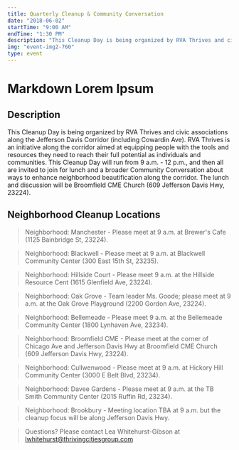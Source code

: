 ```yaml
---
title: Quarterly Cleanup & Community Conversation
date: "2018-06-02"
startTime: "9:00 AM"
endTime: "1:30 PM"
description: "This Cleanup Day is being organized by RVA Thrives and civic associations along the Jefferson Davis Corridor (including Cowardin Ave). RVA Thrives is an initiative along the corridor aimed at equipping people with the tools and resources they need to reach their full potential as individuals and communities. This Cleanup Day will run from 9 a.m. - 12 p.m., and then all are invited to join for lunch and a broader Community Conversation about ways to enhance neighborhood beautification along the corridor. The lunch and discussion will be Broomfield CME Church (609 Jefferson Davis Hwy, 23224)."
img: "event-img2-760"
type: event
---
```


# Markdown Lorem Ipsum

## Description

This Cleanup Day is being organized by RVA Thrives and civic associations along the Jefferson Davis Corridor (including Cowardin Ave). RVA Thrives is an initiative along the corridor aimed at equipping people with the tools and resources they need to reach their full potential as individuals and communities. This Cleanup Day will run from 9 a.m. - 12 p.m., and then all are invited to join for lunch and a broader Community Conversation about ways to enhance neighborhood beautification along the corridor. The lunch and discussion will be Broomfield CME Church (609 Jefferson Davis Hwy, 23224).

## Neighborhood Cleanup Locations

> Neighborhood: Manchester - Please meet at 9 a.m. at Brewer's Cafe (1125 Bainbridge St, 23224).

> Neighborhood: Blackwell - Please meet at 9 a.m. at Blackwell Community Center (300 East 15th St, 23235).

> Neighborhood: Hillside Court - Please meet 9 a.m. at the Hillside Resource Cent (1615 Glenfield Ave, 23224).

> Neighborhood: Oak Grove - Team leader Ms. Goode; please meet at 9 a.m. at the Oak Grove Playground (2200 Gordon Ave, 23224).

> Neighborhood: Bellemeade - Please meet 9 a.m. at the Bellemeade Community Center (1800 Lynhaven Ave, 23234).

> Neighborhood: Broomfield CME - Please meet at the corner of Chicago Ave and Jefferson Davis Hwy at Broomfield CME Church (609 Jefferson Davis Hwy, 23224).

> Neighborhood: Cullwenwood - Please meet at 9 a.m. at Hickory Hill Community Center (3000 E Belt Blvd, 23234).

> Neighborhood: Davee Gardens - Please meet at 9 a.m. at the TB Smith Community Center (2015 Ruffin Rd, 23234).

> Neighborhood: Brookbury - Meeting location TBA at 9 a.m. but the cleanup focus will be along Jefferson Davis Hwy.

> Questions? Please contact Lea Whitehurst-Gibson at lwhitehurst@thrivingcitiesgroup.com
